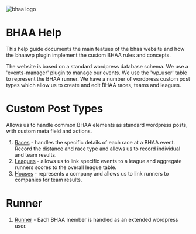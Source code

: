 ![bhaa logo](https://github.com/emeraldjava/bhaa_wordpress_plugin/raw/master/src/front/img/bhaa_logo_transparent.png)

# BHAA Help

This help guide documents the main featues of the bhaa website and how the bhaawp plugin implement the custom BHAA rules and concepts.

The website is based on a standard wordpress database schema. We use a 'events-manager' plugin to manage our events. We use the 'wp_user' table to represent the BHAA runner. We have a number of wordpress custom post types which allow us to create and edit BHAA races, teams and leagues.

# Custom Post Types

Allows us to handle common BHAA elements as standard wordpress posts, with custom meta field and actions.

1. [Races](races.md) - handles the specific details of each race at a BHAA event. Record the distance and race type and allows us to record individual and team results.
2. [Leagues](leagues.md) - allows us to link specific events to a league and aggregate runners scores to the overall league table.
3. [Houses](houses.md) - represents a company and allows us to link runners to companies for team results.

# Runner

1. [Runner](runner.md) - Each BHAA member is handled as an extended wordpress user.
